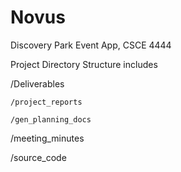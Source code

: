 # Novus
Discovery Park Event App, CSCE 4444

Project Directory Structure includes
	
/Deliverables
		
	/project_reports
		
	/gen_planning_docs
	
/meeting_minutes
	
/source_code

